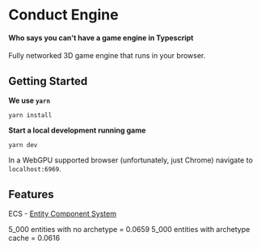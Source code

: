 # Conduct Engine

#### Who says you can't have a game engine in Typescript

Fully networked 3D game engine that runs in your browser.

## Getting Started

**We use `yarn`**
```shell
yarn install
```

**Start a local development running game**
```shell
yarn dev
```

In a WebGPU supported browser (unfortunately, just Chrome) navigate to `localhost:6969`.

## Features

ECS - [Entity Component System](src/conduct-ecs/README.md)

5_000 entities with no archetype            = 0.0659
5_000 entities with archetype cache         = 0.0616